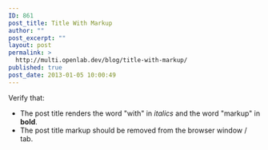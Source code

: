 ```yaml
---
ID: 861
post_title: Title With Markup
author: ""
post_excerpt: ""
layout: post
permalink: >
  http://multi.openlab.dev/blog/title-with-markup/
published: true
post_date: 2013-01-05 10:00:49
---
```

Verify that:
<ul>
	<li>The post title renders the word "with" in <em>italics</em> and the word "markup" in <strong>bold</strong>.</li>
	<li>The post title markup should be removed from the browser window / tab.</li>
</ul>